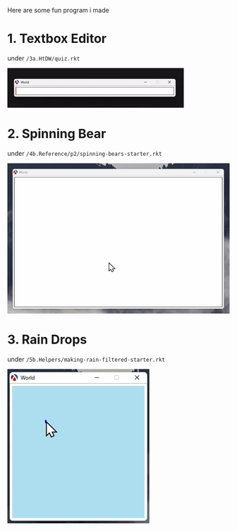 Here are some fun program i made

# 1. Textbox Editor
under `/3a.HtDW/quiz.rkt`

![3a.HtDW\quiz.rkt](/3a.HtDW/textbox.gif)

# 2. Spinning Bear
under `/4b.Reference/p2/spinning-bears-starter.rkt`

![4b.Reference/p2/spinning-bears-starter.rkt](/4b.Reference/bear.gif)

# 3. Rain Drops
under `/5b.Helpers/making-rain-filtered-starter.rkt`

![5b.Helpers/making-rain-filtered-starter.rkt](/5b.Helpers/rain.gif)